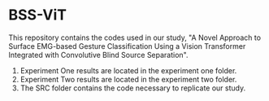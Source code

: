 # BSS-ViT

This repository contains the codes used in our study, "A Novel Approach to Surface EMG-based Gesture Classification Using a Vision Transformer Integrated with Convolutive Blind Source Separation".

1. Experiment One results are located in the experiment one folder.
2. Experiment Two results are located in the experiment two folder.
3. The SRC folder contains the code necessary to replicate our study.

